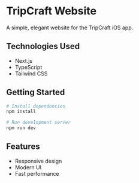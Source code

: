 # TripCraft Website

A simple, elegant website for the TripCraft iOS app.

## Technologies Used

- Next.js
- TypeScript
- Tailwind CSS

## Getting Started

```bash
# Install dependencies
npm install

# Run development server
npm run dev
```

## Features

- Responsive design
- Modern UI
- Fast performance 
